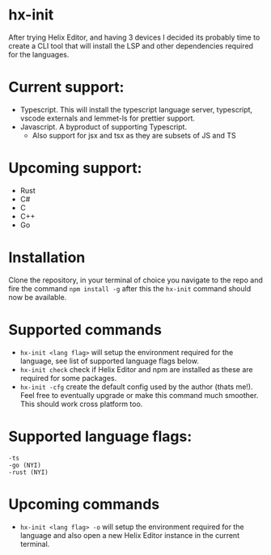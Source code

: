 # hx-init

After trying Helix Editor, and having 3 devices I decided its probably time to create a CLI tool that will install the LSP and other dependencies required for the languages.

# Current support:

- Typescript. This will install the typescript language server, typescript, vscode externals and lemmet-ls for prettier support.
- Javascript. A byproduct of supporting Typescript.
  - Also support for jsx and tsx as they are subsets of JS and TS

# Upcoming support:

- Rust
- C#
- C
- C++
- Go


# Installation

Clone the repository, in your terminal of choice you navigate to the repo and fire the command `npm install -g` after this the `hx-init` command should now be available. 


# Supported commands

- `hx-init <lang flag>` will setup the environment required for the language, see list of supported language flags below.
- `hx-init check` check if Helix Editor and npm are installed as these are required for some packages.
- `hx-init -cfg` create the default config used by the author (thats me!). Feel free to eventually upgrade or make this command much smoother. This should work cross platform too.

# Supported language flags:

```
-ts
-go (NYI)
-rust (NYI)
```

# Upcoming commands

- `hx-init <lang flag> -o` will setup the environment required for the language and also open a new Helix Editor instance in the current terminal.
